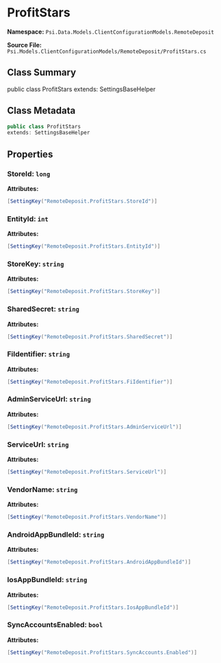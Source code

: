 # ProfitStars

**Namespace:** `Psi.Data.Models.ClientConfigurationModels.RemoteDeposit`

**Source File:** `Psi.Models.ClientConfigurationModels/RemoteDeposit/ProfitStars.cs`

## Class Summary

public class ProfitStars
extends: SettingsBaseHelper

## Class Metadata

```typescript
public class ProfitStars
extends: SettingsBaseHelper
```

## Properties

### StoreId: `long`

**Attributes:**
```csharp
[SettingKey("RemoteDeposit.ProfitStars.StoreId")]
```

### EntityId: `int`

**Attributes:**
```csharp
[SettingKey("RemoteDeposit.ProfitStars.EntityId")]
```

### StoreKey: `string`

**Attributes:**
```csharp
[SettingKey("RemoteDeposit.ProfitStars.StoreKey")]
```

### SharedSecret: `string`

**Attributes:**
```csharp
[SettingKey("RemoteDeposit.ProfitStars.SharedSecret")]
```

### FiIdentifier: `string`

**Attributes:**
```csharp
[SettingKey("RemoteDeposit.ProfitStars.FiIdentifier")]
```

### AdminServiceUrl: `string`

**Attributes:**
```csharp
[SettingKey("RemoteDeposit.ProfitStars.AdminServiceUrl")]
```

### ServiceUrl: `string`

**Attributes:**
```csharp
[SettingKey("RemoteDeposit.ProfitStars.ServiceUrl")]
```

### VendorName: `string`

**Attributes:**
```csharp
[SettingKey("RemoteDeposit.ProfitStars.VendorName")]
```

### AndroidAppBundleId: `string`

**Attributes:**
```csharp
[SettingKey("RemoteDeposit.ProfitStars.AndroidAppBundleId")]
```

### IosAppBundleId: `string`

**Attributes:**
```csharp
[SettingKey("RemoteDeposit.ProfitStars.IosAppBundleId")]
```

### SyncAccountsEnabled: `bool`

**Attributes:**
```csharp
[SettingKey("RemoteDeposit.ProfitStars.SyncAccounts.Enabled")]
```

